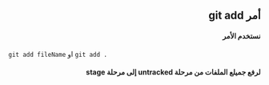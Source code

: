 ##  <div dir = rtl > أمر git add  </dir > 


#### <div dir = rtl >  نستخدم الأمر  </dir > 

`git add fileName` او `git add .` 

#### <div dir = rtl >  لرفع جميلع الملفات من مرحلة untracked  إلى مرحلة stage  </dir > 

